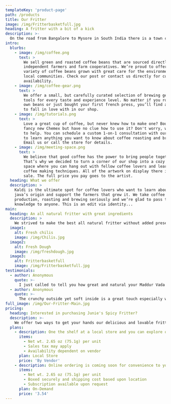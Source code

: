 ```yaml
---
templateKey: 'product-page'
path: /products
title: Our Fritter
image: /img/Fritterbasketfull.jpg
heading: A fritter with a bit of a kick
description: >-
  On the road from Bangalore to Mysore in South India there is a town called Maddur.  
intro:
  blurbs:
    - image: /img/coffee.png
      text: >
        We sell green and roasted coffee beans that are sourced directly from
        independent farmers and farm cooperatives. We’re proud to offer a
        variety of coffee beans grown with great care for the environment and
        local communities. Check our post or contact us directly for current
        availability.
    - image: /img/coffee-gear.png
      text: >
        We offer a small, but carefully curated selection of brewing gear and
        tools for every taste and experience level. No matter if you roast your
        own beans or just bought your first french press, you’ll find a gadget
        to fall in love with in our shop.
    - image: /img/tutorials.png
      text: >
        Love a great cup of coffee, but never knew how to make one? Bought a
        fancy new Chemex but have no clue how to use it? Don't worry, we’re here
        to help. You can schedule a custom 1-on-1 consultation with our baristas
        to learn anything you want to know about coffee roasting and brewing.
        Email us or call the store for details.
    - image: /img/meeting-space.png
      text: >
        We believe that good coffee has the power to bring people together.
        That’s why we decided to turn a corner of our shop into a cozy meeting
        space where you can hang out with fellow coffee lovers and learn about
        coffee making techniques. All of the artwork on display there is for
        sale. The full price you pay goes to the artist.
  heading: What we offer
  description: >
    Kaldi is the ultimate spot for coffee lovers who want to learn about their
    java’s origin and support the farmers that grew it. We take coffee
    production, roasting and brewing seriously and we’re glad to pass that
    knowledge to anyone. This is an edit via identity...
main:
  heading: An all natural fritter with great ingredients
  description: >
    We strived to make the best all natural fritter without added preservatives and made in the USA.  Our ingredients include the following Rice Flour, All Purpose Flour, Cream of Wheat, Gram Flour, Onions, Green Chilis, Coriander Leaf, Salt, Sugar, Corn Oil, and Water.
  image1:
    alt: Fresh chilis
    image: /img/Chilis.jpg
  image2:
    alt: Fresh Dough
    image: /img/freshdough.jpg
  image3:
    alt: Fritterbasketfull
    image: /img/Fritterbasketfull.jpg
testimonials:
  - author: Anonymous
    quote: >-
      I just called to tell you how great and natural your Maddur Vada [fritter] is and how excited I am each time I have one.    
  - author: Anonymous
    quote: >-
      The crunchy outside yet soft inside is a great touch especially with the chilis.  They sneak up on you in the most happy and pleasant manner.
full_image: /img/Our-Fritter-Main.jpg
pricing:
  heading: Interested in purchasing Junie's Spicy Fritter?
  description: >-
    We offer two ways to get your hands our delicious and lovable fritter: In-Store and Online.
  plans:
    - description: One the shelf at a local store and you can explore our partners stores as well!  Explore our shop section.
      items:
        - Net wt. 2.65 oz (75.1g) per unit
        - Sales tax may apply
        - Availability dependent on vendor
      plan: Local Store
      price: 'By Vendor'
    - description: Online ordering is coming soon for convenience to your doorstep. Can't wait, contact us!  See details on our shop section.
      items:
        - Net wt. 2.65 oz (75.1g) per unit
        - Boxed securely and shipping cost based upon location
        - Subscription available upon request
      plan: On-Demand
      price: '3.54'
---
```

